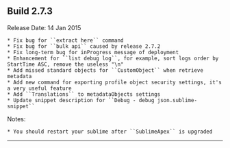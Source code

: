 Build 2.7.3
-----------
Release Date: 14 Jan 2015
    
    * Fix bug for ``extract here`` command
    * Fix bug for ``bulk api`` caused by release 2.7.2
    * Fix long-term bug for inProgress message of deployment
    * Enhancement for ``list debug log``, for example, sort logs order by StartTime ASC, remove the useless "\n"
    * Add missed standard objects for ``CustomObject`` when retrieve metadata
    * Add new command for exporting profile object security settings, it's a very useful feature
    * Add ``Translations`` to metadataObjects settings
    * Update snippet description for ``Debug - debug json.sublime-snippet``

Notes:

    * You should restart your sublime after ``SublimeApex`` is upgraded
-----------